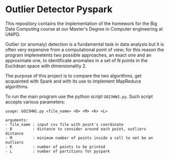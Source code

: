# Outlier Detector Pyspark
This repository contains the implementation of the homework for the Big Data Computing course at our Master's Degree in Computer engineering at UNIPD. 

Outlier (or anomaly) detection is a fundamental task in data analysis but it is often very expensive from a computational point of view; for this reason
the program implemetents two possible approaches, an exact one and an approximate one, to identificate anomalies in a set of N points in the Euclidean space with dimensionality 2.

The purpose of this project is to compare the two algorithms, get acquainted with Spark and with its use to implement MapReduce algorithms.

To run the main program use the python script `G023HW1.py`. Such script accepts various parameters: 
```
usage: GO23HW1.py <file_name> <D> <M> <K> <L>

arguments:
- file_name : input csv file with point's coordinate
- D         : distance to consider around each point, outliers distance
- M         : minimum number of points inside a cell to not be an outliers
- K         : number of points to be printed
- L         : number of partitions for pyspark
```

